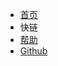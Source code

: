 <!-- 右上角菜单栏 -->
* [首页]()
* 快链
  <!--* [docsifyjs](https://github.com/docsifyjs/docsify/)-->
  <!--* [Docsify 快速搭建个人博客](https://www.nodejs.red/#/tools/docsify)-->
* [帮助](help.md)
* [Github](https://github.com/lvxiaoluo)